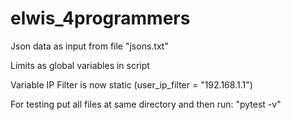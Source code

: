 # elwis_4programmers

Json data as input from file "jsons.txt"

Limits as global variables in script

Variable IP Filter is now static (user_ip_filter = "192.168.1.1")

For testing put all files at same directory and then run: "pytest -v"
